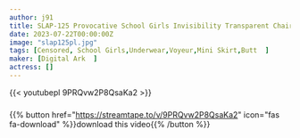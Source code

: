 ```yaml
---
author: j91
title: SLAP-125 Provocative School Girls Invisibility Transparent Chair Pan Moro Tight Panties 14
date: 2023-07-22T00:00:00Z
image: "slap125pl.jpg"
tags: [Censored, School Girls,Underwear,Voyeur,Mini Skirt,Butt	]
maker: [Digital Ark  ]
actress: []
---
```



{{< youtubepl 9PRQvw2P8QsaKa2 >}}
###

{{% button href="https://streamtape.to/v/9PRQvw2P8QsaKa2" icon="fas fa-download" %}}download this video{{% /button %}}

